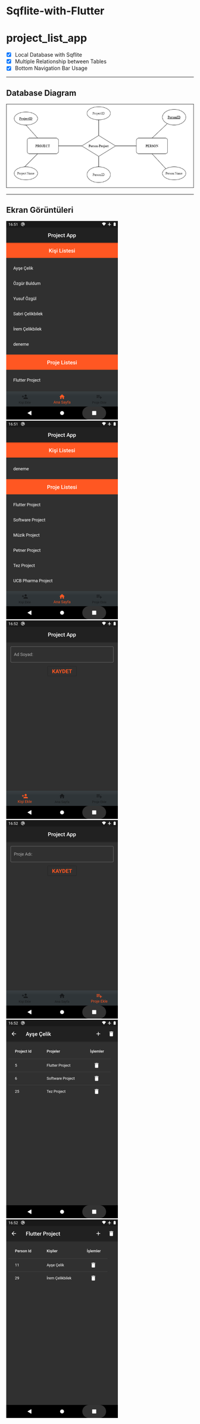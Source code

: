 # Sqflite-with-Flutter

# project_list_app

- [x] Local Database with Sqflite
- [x] Multiple Relationship between Tables
- [x] Bottom Navigation Bar Usage

-----------
## Database Diagram

![](https://github.com/iremcelikbilek/Sqflite-with-Flutter/blob/master/project_list_app/github/Database%20Diagram.png)

------------

## Ekran Görüntüleri

![](https://github.com/iremcelikbilek/Sqflite-with-Flutter/blob/master/project_list_app/github/ss-1.png)
![](https://github.com/iremcelikbilek/Sqflite-with-Flutter/blob/master/project_list_app/github/ss-2.png)
![](https://github.com/iremcelikbilek/Sqflite-with-Flutter/blob/master/project_list_app/github/ss-3.png)
![](https://github.com/iremcelikbilek/Sqflite-with-Flutter/blob/master/project_list_app/github/ss-4.png)
![](https://github.com/iremcelikbilek/Sqflite-with-Flutter/blob/master/project_list_app/github/ss-5.png)
![](https://github.com/iremcelikbilek/Sqflite-with-Flutter/blob/master/project_list_app/github/ss-6.png)

